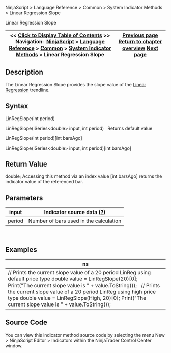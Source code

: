 ﻿
NinjaScript \> Language Reference \> Common \> System Indicator Methods \> Linear Regression Slope

Linear Regression Slope

| \<\< [Click to Display Table of Contents](linear_regression_slope.md) \>\> **Navigation:**     [NinjaScript](ninjascript-1.md) \> [Language Reference](language_reference_wip-1.md) \> [Common](common-1.md) \> [System Indicator Methods](indicators-1.md) \> Linear Regression Slope | [Previous page](linear_regression_intercept-1.md) [Return to chapter overview](indicators-1.md) [Next page](maenvelopes-1.md) |
| --- | --- |
## Description
The Linear Regression Slope provides the slope value of the [Linear Regression](linear_regression-1.md) trendline.

## Syntax
LinRegSlope(int period)  

LinRegSlope(ISeries\<double\> input, int period)
 
Returns default value  

LinRegSlope(int period)\[int barsAgo]  

LinRegSlope(ISeries\<double\> input, int period)\[int barsAgo]

## Return Value
double; Accessing this method via an index value \[int barsAgo] returns the indicator value of the referenced bar.

## Parameters

| input | Indicator source data ([?](valid_input_data_for_indicator-1.md)) |
| --- | --- |
| period | Number of bars used in the calculation |
 
## 
## Examples

| ns |
| --- |
| // Prints the current slope value of a 20 period LinReg using default price type double value \= LinRegSlope(20)\[0]; Print("The current slope value is " \+ value.ToString());   // Prints the current slope value of a 20 period LinReg using high price type double value \= LinRegSlope(High, 20)\[0]; Print("The current slope value is " \+ value.ToString()); |

## Source Code
You can view this indicator method source code by selecting the menu New \> NinjaScript Editor \> Indicators within the NinjaTrader Control Center window.
